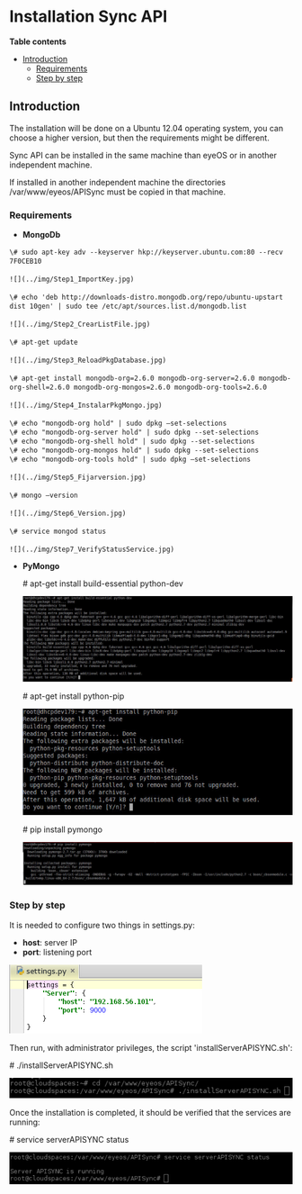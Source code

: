 Installation Sync API
================================================================

**Table contents**

- [Introduction](#introduction)
    - [Requirements](#requirements)
    - [Step by step](#step-by-step)


## Introduction

The installation will be done on a Ubuntu 12.04 operating system, you can choose a higher version, but then the requirements might be different.

Sync API can be installed in the same machine than eyeOS or in another independent machine.

If installed in another independent machine the directories /var/www/eyeos/APISync must be copied in that machine.

### Requirements

+    **MongoDb**

    \# sudo apt-key adv --keyserver hkp://keyserver.ubuntu.com:80 --recv 7F0CEB10

    ![](../img/Step1_ImportKey.jpg)

    \# echo 'deb http://downloads-distro.mongodb.org/repo/ubuntu-upstart dist 10gen' | sudo tee /etc/apt/sources.list.d/mongodb.list

    ![](../img/Step2_CrearListFile.jpg)

    \# apt-get update

    ![](../img/Step3_ReloadPkgDatabase.jpg)

    \# apt-get install mongodb-org=2.6.0 mongodb-org-server=2.6.0 mongodb-org-shell=2.6.0 mongodb-org-mongos=2.6.0 mongodb-org-tools=2.6.0

    ![](../img/Step4_InstalarPkgMongo.jpg)

    \# echo "mongodb-org hold" | sudo dpkg –set-selections
    \# echo "mongodb-org-server hold" | sudo dpkg --set-selections
    \# echo "mongodb-org-shell hold" | sudo dpkg --set-selections
    \# echo "mongodb-org-mongos hold" | sudo dpkg --set-selections
    \# echo "mongodb-org-tools hold" | sudo dpkg –set-selections

    ![](../img/Step5_Fijarversion.jpg)

    \# mongo –version

    ![](../img/Step6_Version.jpg)

    \# service mongod status

    ![](../img/Step7_VerifyStatusService.jpg)


+   **PyMongo**

    \# apt-get install build-essential python-dev  

    ![](../img/Step1_InstallPymongo.jpg)

    \# apt-get install python-pip  

    ![](../img/Step2_InstallPymongo_2.jpg)

    \# pip install pymongo  

    ![](../img/Step3_InstallPymongo.jpg)

### Step by step

It is needed to configure two things in settings.py:
- <b>host</b>: server IP
- <b>port</b>: listening port

![](../img/Api_Sync1.jpg)

Then run, with administrator privileges, the script 'installServerAPISYNC.sh':  

\# ./installServerAPISYNC.sh  

![](../img/ApiSync2.jpg)

Once the installation is completed, it should be verified that the services are running:  

\# service serverAPISYNC status  

![](../img/Api_Sync3.jpg)
